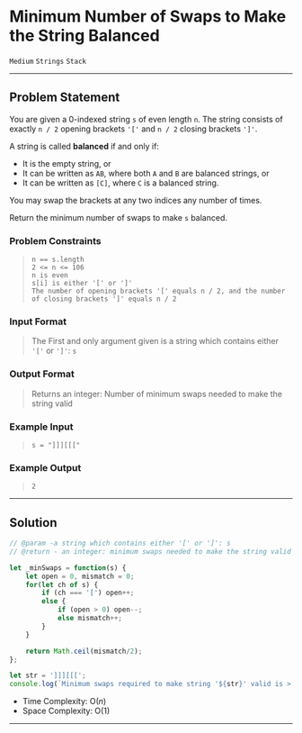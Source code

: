 # Minimum Number of Swaps to Make the String Balanced

`Medium`
`Strings`
`Stack`

----------

## Problem Statement

You are given a 0-indexed string `s` of even length `n`. The string consists of exactly `n / 2` opening brackets `'['` and `n / 2` closing brackets `']'`.

A string is called **balanced** if and only if:

- It is the empty string, or
- It can be written as `AB`, where both `A` and `B` are balanced strings, or
- It can be written as `[C]`, where `C` is a balanced string.

You may swap the brackets at any two indices any number of times.

Return the minimum number of swaps to make `s` balanced.

### Problem Constraints

> `n == s.length`  
`2 <= n <= 106`  
`n is even`  
`s[i] is either '[' or ']'`  
`The number of opening brackets '[' equals n / 2, and the number of closing brackets ']' equals n / 2`  

### Input Format

> The First and only argument given is a string which contains either `'['` or `']'`: `s`

### Output Format

> Returns an integer: Number of minimum swaps needed to make the string valid

### Example Input

> `s = "]]][[["`

### Example Output

> `2`

----------

## Solution

```javascript
// @param -a string which contains either '[' or ']': s
// @return - an integer: minimum swaps needed to make the string valid

let _minSwaps = function(s) {
    let open = 0, mismatch = 0;
    for(let ch of s) {
        if (ch === '[') open++;
        else {
            if (open > 0) open--;
            else mismatch++;
        }
    }

    return Math.ceil(mismatch/2);
};

let str = ']]][[[';
console.log(`Minimum swaps required to make string '${str}' valid is > `, _minSwaps(str));
```

- Time Complexity: O($n$)
- Space Complexity: O($1$)

----------
